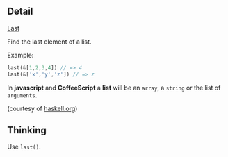 ## Detail

[Last](https://www.codewars.com/kata/541629460b198da04e000bb9)

Find the last element of a list.

Example:

```rust
last(&[1,2,3,4]) // => 4
last(&['x','y','z']) // => z
```

In **javascript** and **CoffeeScript** a **list** will be an `array`, a `string` or the list of `arguments`.

(courtesy of [haskell.org](http://www.haskell.org/haskellwiki/99_questions/1_to_10))

## Thinking

Use `last()`.
